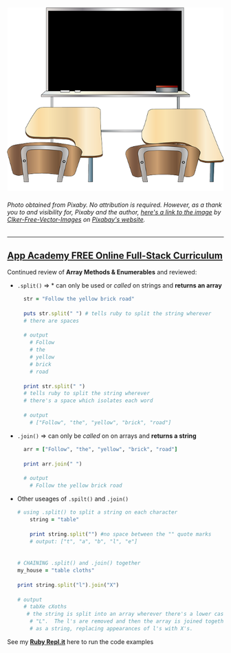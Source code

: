 ![Classroom](img/classroom.png) 
###### Photo obtained from Pixaby. No attribution is required. However, as a thank you to and visibility for, Pixaby and the author, [here's a link to the image](https://pixabay.com/vectors/classroom-blackboard-class-learning-42275/) by [Clker-Free-Vector-Images](https://pixabay.com/users/Clker-Free-Vector-Images-3736/) on [Pixabay's website](https://pixabay.com/).
<hr>

## [App Academy FREE Online Full-Stack Curriculum](https://online.appacademy.io)
Continued review of **Array Methods & Enumerables** and reviewed:
* `.split()` =>   * can only be used or _called_ on strings and **returns an array** 
  ```ruby
    str = "Follow the yellow brick road"

    puts str.split(" ") # tells ruby to split the string wherever 
    # there are spaces
    
    # output
      # Follow
      # the
      # yellow
      # brick
      # road

    print str.split(" ") 
    # tells ruby to split the string wherever 
    # there's a space which isolates each word

    # output
      # ["Follow", "the", "yellow", "brick", "road"]

  ```
* `.join()` => can only be _called_ on on arrays and **returns a string**
  ```ruby
    arr = ["Follow", "the", "yellow", "brick", "road"]

    print arr.join(" ")

    # output
      # Follow the yellow brick road    
  ```

* Other useages of `.spilt()` and `.join()`
    ```ruby
    # using .split() to split a string on each character
        string = "table"

        print string.split("") #no space between the "" quote marks
        # output: ["t", "a", "b", "l", "e"]


    # CHAINING .split() and .join() together
    my_house = "table cloths"

    print string.split("l").join("X")
    
    # output 
      # tabXe cXoths
       # the string is split into an array wherever there's a lower case
        # "L".  The l's are removed and then the array is joined together
        # as a string, replacing appearances of l's with X's. 
    ```

See my **[Ruby Repl.it](https://repl.it/@bviengineer/StupidOurCommunication)** here to run the code examples